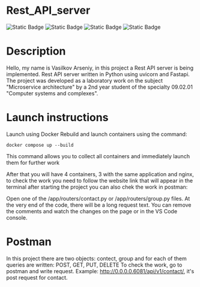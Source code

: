 # Rest_API_server
![Static Badge](https://img.shields.io/badge/python-3670A0?style=for-the-badge&logo=python&logoColor=ffdd54)
![Static Badge](https://img.shields.io/badge/FastAPI-005571?style=for-the-badge&logo=fastapi)
![Static Badge](https://img.shields.io/badge/docker-257bd6?style=for-the-badge&logo=docker&logoColor=white)
![Static Badge](https://img.shields.io/badge/Nginx-009639?logo=nginx&logoColor=white&style=for-the-badge)

# Description
Hello, my name is Vasilkov Arseniy, in this project a Rest API server is being implemented. 
Rest API server written in Python using uvicorn and Fastapi. 
The project was developed as a laboratory work on the subject "Microservice architecture" by a 2nd year student of the specialty 09.02.01 "Computer systems and complexes".

# Launch instructions
Launch using Docker
Rebuild and launch containers using the command:
```
docker compose up --build
```
This command allows you to collect all containers and immediately launch them for further work

After that you will have 4 containers, 3 with the same application and nginx, to check the work
you need to follow the website link that will appear in the terminal after starting the project 
you can also chek the work in postman:

Open one of the /app/routers/contact.py or /app/routers/group.py files. At the very end of the code, there will be a long request text. You can remove the comments and watch the changes on the page or in the VS Code console.

# Postman
In this project there are two objects: contect, group and for each of them queries are written: POST, GET, PUT, DELETE
To check the work, go to postman and write request. Example: http://0.0.0.0.6081/api/v1/contact/, it's post request for contact.

